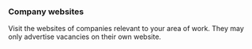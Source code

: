 ###  Company websites

Visit the websites of companies relevant to your area of work. They may only
advertise vacancies on their own website.
